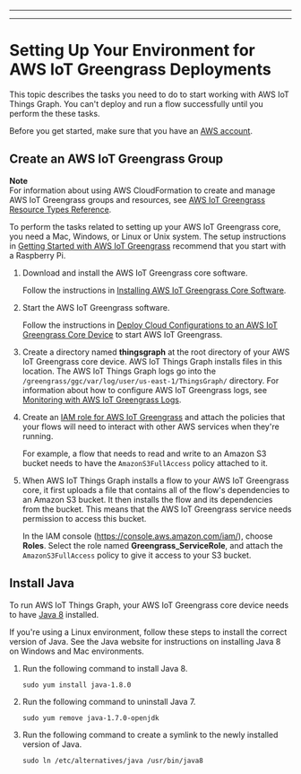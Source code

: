 --------

--------

# Setting Up Your Environment for AWS IoT Greengrass Deployments<a name="iot-tg-gs-environment"></a>

This topic describes the tasks you need to do to start working with AWS IoT Things Graph\. You can't deploy and run a flow successfully until you perform the these tasks\. 

Before you get started, make sure that you have an [AWS account](http://aws.amazon.com)\.

## Create an AWS IoT Greengrass Group<a name="iot-tg-gs-environment-gg"></a>

**Note**  
For information about using AWS CloudFormation to create and manage AWS IoT Greengrass groups and resources, see [AWS IoT Greengrass Resource Types Reference](https://docs.aws.amazon.com/AWSCloudFormation/latest/UserGuide/cfn-reference-greengrass.html)\.

To perform the tasks related to setting up your AWS IoT Greengrass core, you need a Mac, Windows, or Linux or Unix system\. The setup instructions in [Getting Started with AWS IoT Greengrass]() recommend that you start with a Raspberry Pi\.

1. Download and install the AWS IoT Greengrass core software\.

   Follow the instructions in [Installing AWS IoT Greengrass Core Software](https://docs.aws.amazon.com/greengrass/latest/developerguide/module2.html)\.

1. Start the AWS IoT Greengrass software\.

   Follow the instructions in [Deploy Cloud Configurations to an AWS IoT Greengrass Core Device](https://docs.aws.amazon.com/greengrass/latest/developerguide/configs-core.html) to start AWS IoT Greengrass\.

1. Create a directory named **thingsgraph** at the root directory of your AWS IoT Greengrass core device\. AWS IoT Things Graph installs files in this location\. The AWS IoT Things Graph logs go into the `/greengrass/ggc/var/log/user/us-east-1/ThingsGraph/` directory\. For information about how to configure AWS IoT Greengrass logs, see [Monitoring with AWS IoT Greengrass Logs](https://docs.aws.amazon.com/greengrass/latest/developerguide/greengrass-logs-overview.html)\.

1. Create an [IAM role for AWS IoT Greengrass](https://docs.aws.amazon.com/greengrass/latest/developerguide/config-iam-roles.html) and attach the policies that your flows will need to interact with other AWS services when they're running\. 

   For example, a flow that needs to read and write to an Amazon S3 bucket needs to have the `AmazonS3FullAccess` policy attached to it\. 

1. When AWS IoT Things Graph installs a flow to your AWS IoT Greengrass core, it first uploads a file that contains all of the flow's dependencies to an Amazon S3 bucket\. It then installs the flow and its dependencies from the bucket\. This means that the AWS IoT Greengrass service needs permission to access this bucket\. 

   In the IAM console \([https://console\.aws\.amazon\.com/iam/](https://console.aws.amazon.com/iam/)\), choose **Roles**\. Select the role named **Greengrass\_ServiceRole**, and attach the `AmazonS3FullAccess` policy to give it access to your S3 bucket\.

## Install Java<a name="iot-tg-gs-environment-java"></a>

To run AWS IoT Things Graph, your AWS IoT Greengrass core device needs to have [Java 8](https://www.java.com/en/download/) installed\. 

If you're using a Linux environment, follow these steps to install the correct version of Java\. See the Java website for instructions on installing Java 8 on Windows and Mac environments\.

1. Run the following command to install Java 8\.

   `sudo yum install java-1.8.0`

1. Run the following command to uninstall Java 7\.

   `sudo yum remove java-1.7.0-openjdk`

1. Run the following command to create a symlink to the newly installed version of Java\.

   `sudo ln /etc/alternatives/java /usr/bin/java8`